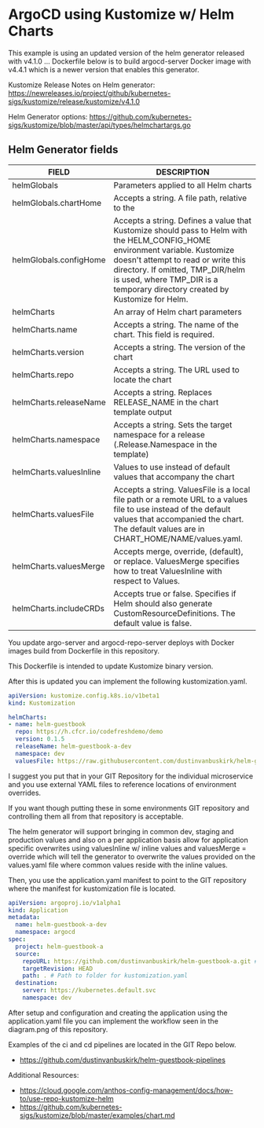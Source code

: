 # ArgoCD using Kustomize w/ Helm Charts

This example is using an updated version of the helm generator released with v4.1.0 ... Dockerfile below is to build argocd-server Docker image with v4.4.1 which is a newer version that enables this generator.

Kustomize Release Notes on Helm generator: https://newreleases.io/project/github/kubernetes-sigs/kustomize/release/kustomize/v4.1.0

Helm Generator options:
https://github.com/kubernetes-sigs/kustomize/blob/master/api/types/helmchartargs.go

## Helm Generator fields

| FIELD | DESCRIPTION |
|----------------------------|--------------------------------------|
|helmGlobals|Parameters applied to all Helm charts|
|helmGlobals.chartHome|Accepts a string. A file path, relative to the |Kustomization root, to a directory containing a subdirectory for each chart to be included in the Kustomization. The default value of this field is charts.|
|helmGlobals.configHome|Accepts a string. Defines a value that Kustomize should pass to Helm with the HELM_CONFIG_HOME environment variable. Kustomize doesn't attempt to read or write this directory. If omitted, TMP_DIR/helm is used, where TMP_DIR is a temporary directory created by Kustomize for Helm.|
|helmCharts|An array of Helm chart parameters|
|helmCharts.name|Accepts a string. The name of the chart. This field is required.|
|helmCharts.version|Accepts a string. The version of the chart|
|helmCharts.repo|Accepts a string. The URL used to locate the chart|
|helmCharts.releaseName|Accepts a string. Replaces RELEASE_NAME in the chart template output|
|helmCharts.namespace|Accepts a string. Sets the target namespace for a release (.Release.Namespace in the template)|
|helmCharts.valuesInline|Values to use instead of default values that accompany the chart|
|helmCharts.valuesFile|Accepts a string. ValuesFile is a local file path or a remote URL to a values file to use instead of the default values that accompanied the chart. The default values are in CHART_HOME/NAME/values.yaml.|
|helmCharts.valuesMerge|Accepts merge, override, (default), or replace. ValuesMerge specifies how to treat ValuesInline with respect to Values.|
|helmCharts.includeCRDs|Accepts true or false. Specifies if Helm should also generate CustomResourceDefinitions. The default value is false.|

You update argo-server and argocd-repo-server deploys with Docker images build from Dockerfile in this repository.

This Dockerfile is intended to update Kustomize binary version.

After this is updated you can implement the following kustomization.yaml.

``` kustomization.yaml
apiVersion: kustomize.config.k8s.io/v1beta1
kind: Kustomization

helmCharts:
- name: helm-guestbook
  repo: https://h.cfcr.io/codefreshdemo/demo
  version: 0.1.5
  releaseName: helm-guestbook-a-dev
  namespace: dev
  valuesFile: https://raw.githubusercontent.com/dustinvanbuskirk/helm-guestbook-environments/main/helm-guestbook-a/dev/values.yaml
```

I suggest you put that in your GIT Repository for the individual microservice and you use external YAML files to reference locations of environment overrides.

If you want though putting these in some environments GIT repository and controlling them all from that repository is acceptable.

The helm generator will support bringing in common dev, staging and production values and also on a per application basis allow for application specific overwrites using valuesInline w/ inline values and valuesMerge = override which will tell the generator to overwrite the values provided on the values.yaml file where common values reside with the inline values.

Then, you use the application.yaml manifest to point to the GIT repository where the manifest for kustomization file is located.

``` application.yaml
apiVersion: argoproj.io/v1alpha1
kind: Application
metadata:
  name: helm-guestbook-a-dev
  namespace: argocd
spec:
  project: helm-guestbook-a
  source:
    repoURL: https://github.com/dustinvanbuskirk/helm-guestbook-a.git # Repository containing the Kustomization.yaml file
    targetRevision: HEAD
    path: . # Path to folder for kustomization.yaml
  destination:
    server: https://kubernetes.default.svc
    namespace: dev
```

After setup and configuration and creating the application using the application.yaml file you can implement the workflow seen in the diagram.png of this repository.

Examples of the ci and cd pipelines are located in the GIT Repo below.
- https://github.com/dustinvanbuskirk/helm-guestbook-pipelines

Additional Resources:
- https://cloud.google.com/anthos-config-management/docs/how-to/use-repo-kustomize-helm
- https://github.com/kubernetes-sigs/kustomize/blob/master/examples/chart.md
